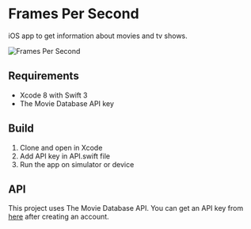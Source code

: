 # Frames Per Second

iOS app to get information about movies and tv shows.

![Frames Per Second](https://cloud.githubusercontent.com/assets/3099626/19207998/07a2add8-8d41-11e6-9a54-7d2980cd0ca0.png)

## Requirements

* Xcode 8 with Swift 3
* The Movie Database API key

## Build

1. Clone and open in Xcode
2. Add API key in API.swift file
3. Run the app on simulator or device

## API

This project uses The Movie Database API. You can get an API key from [here](https://www.themoviedb.org/) after creating an account.
